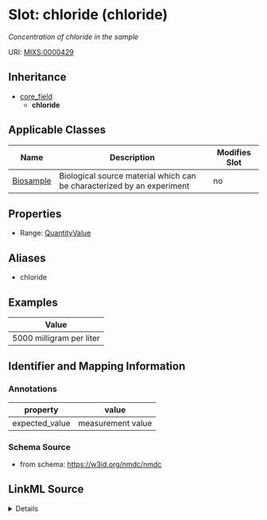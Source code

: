 # Slot: chloride (chloride)


_Concentration of chloride in the sample_



URI: [MIXS:0000429](https://w3id.org/mixs/0000429)




## Inheritance

* [core_field](core_field.md)
    * **chloride**





## Applicable Classes

| Name | Description | Modifies Slot |
| --- | --- | --- |
[Biosample](Biosample.md) | Biological source material which can be characterized by an experiment |  no  |







## Properties

* Range: [QuantityValue](QuantityValue.md)



## Aliases


* chloride




## Examples

| Value |
| --- |
| 5000 milligram per liter |

## Identifier and Mapping Information





### Annotations

| property | value |
| --- | --- |
| expected_value | measurement value || preferred_unit | milligram per liter, parts per million || occurrence | 1 |



### Schema Source


* from schema: https://w3id.org/nmdc/nmdc




## LinkML Source

<details>
```yaml
name: chloride
annotations:
  expected_value:
    tag: expected_value
    value: measurement value
  preferred_unit:
    tag: preferred_unit
    value: milligram per liter, parts per million
  occurrence:
    tag: occurrence
    value: '1'
description: Concentration of chloride in the sample
title: chloride
examples:
- value: 5000 milligram per liter
from_schema: https://w3id.org/nmdc/nmdc
aliases:
- chloride
rank: 1000
is_a: core field
slot_uri: MIXS:0000429
multivalued: false
alias: chloride
domain_of:
- Biosample
range: QuantityValue

```
</details>
